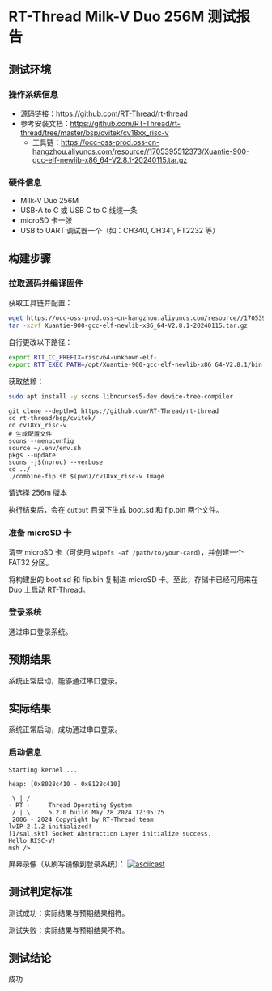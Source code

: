 # RT-Thread Milk-V Duo 256M 测试报告

## 测试环境

### 操作系统信息

- 源码链接：https://github.com/RT-Thread/rt-thread
- 参考安装文档：https://github.com/RT-Thread/rt-thread/tree/master/bsp/cvitek/cv18xx_risc-v
   - 工具链：https://occ-oss-prod.oss-cn-hangzhou.aliyuncs.com/resource//1705395512373/Xuantie-900-gcc-elf-newlib-x86_64-V2.8.1-20240115.tar.gz

### 硬件信息

- Milk-V Duo 256M
- USB-A to C 或 USB C to C 线缆一条
- microSD 卡一张
- USB to UART 调试器一个（如：CH340, CH341, FT2232 等）

## 构建步骤

### 拉取源码并编译固件

获取工具链并配置：
```bash
wget https://occ-oss-prod.oss-cn-hangzhou.aliyuncs.com/resource//1705395512373/Xuantie-900-gcc-elf-newlib-x86_64-V2.8.1-20240115.tar.gz
tar -xzvf Xuantie-900-gcc-elf-newlib-x86_64-V2.8.1-20240115.tar.gz
```

自行更改以下路径：
```bash
export RTT_CC_PREFIX=riscv64-unknown-elf-
export RTT_EXEC_PATH=/opt/Xuantie-900-gcc-elf-newlib-x86_64-V2.8.1/bin
```

获取依赖：
```bash
sudo apt install -y scons libncurses5-dev device-tree-compiler
```

```shell
git clone --depth=1 https://github.com/RT-Thread/rt-thread
cd rt-thread/bsp/cvitek/
cd cv18xx_risc-v
# 生成配置文件
scons --menuconfig
source ~/.env/env.sh
pkgs --update
scons -j$(nproc) --verbose
cd ../
./combine-fip.sh $(pwd)/cv18xx_risc-v Image
```

请选择 256m 版本

执行结束后，会在 `output` 目录下生成 boot.sd 和 fip.bin 两个文件。

### 准备 microSD 卡

清空 microSD 卡（可使用 `wipefs -af /path/to/your-card`），并创建一个 FAT32 分区。

将构建出的 boot.sd 和 fip.bin 复制进 microSD 卡。至此，存储卡已经可用来在 Duo 上启动 RT-Thread。

### 登录系统

通过串口登录系统。

## 预期结果

系统正常启动，能够通过串口登录。

## 实际结果

系统正常启动，成功通过串口登录。

### 启动信息

```log
Starting kernel ...

heap: [0x8028c410 - 0x8128c410]

 \ | /
- RT -     Thread Operating System
 / | \     5.2.0 build May 28 2024 12:05:25
 2006 - 2024 Copyright by RT-Thread team
lwIP-2.1.2 initialized!
[I/sal.skt] Socket Abstraction Layer initialize success.
Hello RISC-V!
msh />

```

屏幕录像（从刷写镜像到登录系统）：
[![asciicast](https://asciinema.org/a/3zKnnFwIlQLKPek64gfsjmaqK.svg)](https://asciinema.org/a/3zKnnFwIlQLKPek64gfsjmaqK)

## 测试判定标准

测试成功：实际结果与预期结果相符。

测试失败：实际结果与预期结果不符。

## 测试结论

成功